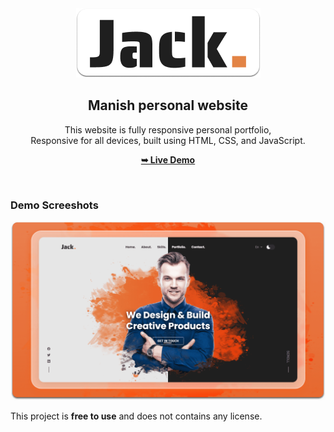 <div align="center">
  
  <img src="./readme-images/project-logo.png" />

  <h2 align="center">Manish personal website </h2>

  This website is fully responsive personal portfolio, <br />Responsive for all devices, built using HTML, CSS, and JavaScript.

  <a href="https://github.com/orgs/https-Manish9052-com/"><strong>➥ Live Demo</strong></a>

</div>

<br />

### Demo Screeshots

![Jack Portfolio Desktop Demo](./readme-images/desktop.png "Desktop Demo")

This project is **free to use** and does not contains any license.
